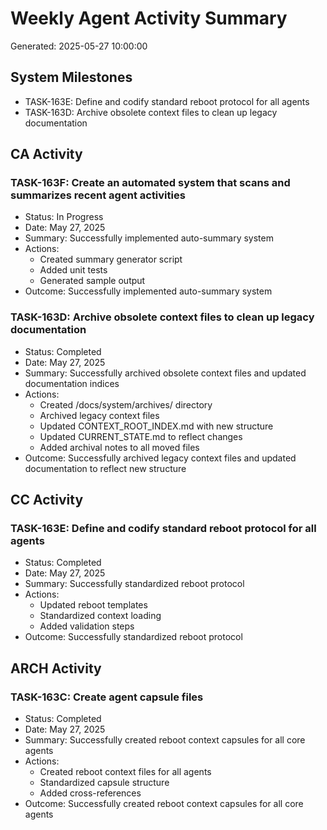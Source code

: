 # Weekly Agent Activity Summary
Generated: 2025-05-27 10:00:00

## System Milestones
- TASK-163E: Define and codify standard reboot protocol for all agents
- TASK-163D: Archive obsolete context files to clean up legacy documentation

## CA Activity

### TASK-163F: Create an automated system that scans and summarizes recent agent activities
- Status: In Progress
- Date: May 27, 2025
- Summary: Successfully implemented auto-summary system
- Actions:
  - Created summary generator script
  - Added unit tests
  - Generated sample output
- Outcome: Successfully implemented auto-summary system

### TASK-163D: Archive obsolete context files to clean up legacy documentation
- Status: Completed
- Date: May 27, 2025
- Summary: Successfully archived obsolete context files and updated documentation indices
- Actions:
  - Created /docs/system/archives/ directory
  - Archived legacy context files
  - Updated CONTEXT_ROOT_INDEX.md with new structure
  - Updated CURRENT_STATE.md to reflect changes
  - Added archival notes to all moved files
- Outcome: Successfully archived legacy context files and updated documentation to reflect new structure

## CC Activity

### TASK-163E: Define and codify standard reboot protocol for all agents
- Status: Completed
- Date: May 27, 2025
- Summary: Successfully standardized reboot protocol
- Actions:
  - Updated reboot templates
  - Standardized context loading
  - Added validation steps
- Outcome: Successfully standardized reboot protocol

## ARCH Activity

### TASK-163C: Create agent capsule files
- Status: Completed
- Date: May 27, 2025
- Summary: Successfully created reboot context capsules for all core agents
- Actions:
  - Created reboot context files for all agents
  - Standardized capsule structure
  - Added cross-references
- Outcome: Successfully created reboot context capsules for all core agents 